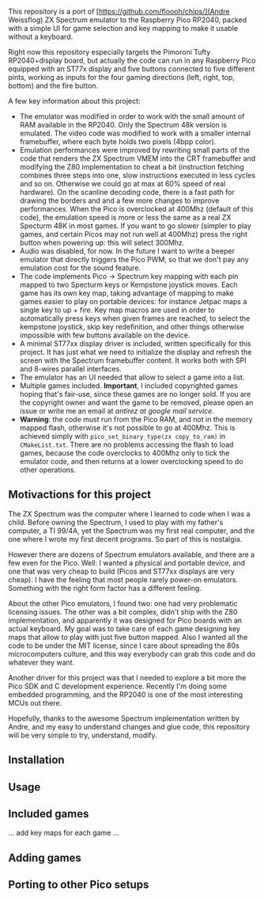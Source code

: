 This repository is a port of [https://github.com/floooh/chips/](Andre Weissflog) ZX Spectrum emulator to the Raspberry Pico RP2040, packed with a simple UI for game selection and key mapping to make it usable without a keyboard.

Right now this repository especially targets the Pimoroni Tufty RP2040+display board, but actually the code can run in any Raspberry Pico equipped with an ST77x display and five buttons connected to five different pints, working as inputs for the four gaming directions (left, right, top, bottom) and the fire button.

A few key information about this project:

* The emulator was modified in order to work with the small amount of RAM available in the RP2040. Only the Spectrum 48k version is emulated. The video code was modified to work with a smaller internal framebuffer, where each byte holds two pixels (4bpp color).
* Emulation performances were improved by rewriting small parts of the code that renders the ZX Spectrum VMEM into the CRT framebuffer and modifying the Z80 implementation to cheat a bit (instruction fetching combines three steps into one, slow instructions executed in less cycles and so on. Otherwise we could go at max at 60% speed of real hardware). On the scanline decoding code, there is a fast path for drawing the borders and and a few more changes to improve performances. When the Pico is overclocked at 400Mhz (default of this code), the emulation speed is more or less the same as a real ZX Specturm 48K in most games. If you want to go slower (simpler to play games, and certain Picos may not run well at 400Mhz) press the right button when powering up: this will select 300Mhz.
* Audio was disabled, for now. In the future I want to write a beeper emulator that directly triggers the Pico PWM, so that we don't pay any emulation cost for the sound feature.
* The code implements Pico -> Spectrum key mapping with each pin mapped to two Specturm keys or Kempstone joystick moves. Each game has its own key map, taking advantage of mapping to make games easier to play on portable devices: for instance Jetpac maps a single key to up + fire. Key map macros are used in order to automatically press keys when given frames are reached, to select the kempstone joystick, skip key redefinition, and other things otherwise impossible with few buttons available on the device.
* A minimal ST77xx display driver is included, written specifically for this project. It has just what we need to initialize the display and refresh the screen with the Spectrum framebuffer content. It works both with SPI and 8-wires parallel interfaces.
* The emulator has an UI needed that allow to select a game into a list.
* Multiple games included. **Important**, I included copyrighted games hoping that's fair-use, since these games are no longer sold. If you are the copyright owner and want the game to be removed, please open an issue or write me an email at *antirez at google mail service*.
* **Warning**: the code must run from the Pico RAM, and not in the memory mapped flash, otherwise it's not possible to go at 400Mhz. This is achieved simply with `pico_set_binary_type(zx copy_to_ram)` in `CMakeList.txt`. There are no problems accessing the flash to load games, because the code overclocks to 400Mhz only to tick the emulator code, and then returns at a lower overclocking speed to do other operations.

## Motivactions for this project

The ZX Spectrum was the computer where I learned to code when I was a child. Before owning the Spectrum, I used to play with my father's computer, a TI 99/4A, yet the Spectrum was my first real computer, and the one where I wrote my first decent programs. So part of this is nostalgia.

However there are dozens of Spectrum emulators available, and there are a few even for the Pico. Well: I wanted a physical and portable device, and one that was very cheap to build (Picos and ST77xx displays are very cheap). I have the feeling that most people rarely power-on emulators. Something with the right form factor has a different feeling.

About the other Pico emulators, I found two: one had very problematic licensing issues. The other was a bit complex, didn't ship with the Z80 implementation, and apparently it was designed for Pico boards with an actual keyboard. My goal was to take care of each game designing key maps that allow to play with just five button mapped. Also I wanted all the code to be under the MIT license, since I care about spreading the 80s microcomputers culture, and this way everybody can grab this code and do whatever they want.

Another driver for this project was that I needed to explore a bit more the Pico SDK and C development experience. Recently I'm doing some embedded programming, and the RP2040 is one of the most interesting MCUs out there.

Hopefully, thanks to the awesome Spectrum implementation written by Andre, and my easy to understand changes and glue code, this repository will be very simple to try, understand, modify.

## Installation

## Usage

## Included games

... add key maps for each game ...

## Adding games

## Porting to other Pico setups
